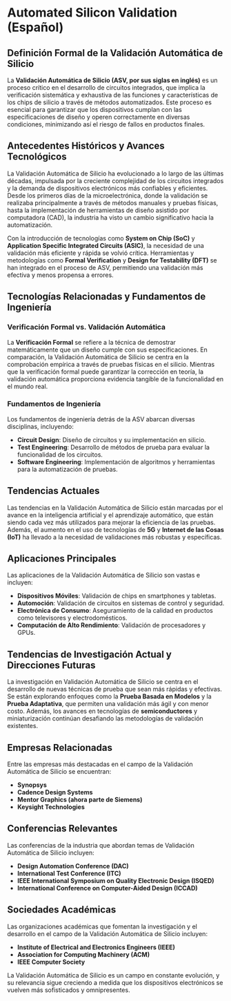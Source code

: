 # Automated Silicon Validation (Español)

## Definición Formal de la Validación Automática de Silicio

La **Validación Automática de Silicio (ASV, por sus siglas en inglés)** es un proceso crítico en el desarrollo de circuitos integrados, que implica la verificación sistemática y exhaustiva de las funciones y características de los chips de silicio a través de métodos automatizados. Este proceso es esencial para garantizar que los dispositivos cumplan con las especificaciones de diseño y operen correctamente en diversas condiciones, minimizando así el riesgo de fallos en productos finales.

## Antecedentes Históricos y Avances Tecnológicos

La Validación Automática de Silicio ha evolucionado a lo largo de las últimas décadas, impulsada por la creciente complejidad de los circuitos integrados y la demanda de dispositivos electrónicos más confiables y eficientes. Desde los primeros días de la microelectrónica, donde la validación se realizaba principalmente a través de métodos manuales y pruebas físicas, hasta la implementación de herramientas de diseño asistido por computadora (CAD), la industria ha visto un cambio significativo hacia la automatización.

Con la introducción de tecnologías como **System on Chip (SoC)** y **Application Specific Integrated Circuits (ASIC)**, la necesidad de una validación más eficiente y rápida se volvió crítica. Herramientas y metodologías como **Formal Verification** y **Design for Testability (DFT)** se han integrado en el proceso de ASV, permitiendo una validación más efectiva y menos propensa a errores.

## Tecnologías Relacionadas y Fundamentos de Ingeniería

### Verificación Formal vs. Validación Automática

La **Verificación Formal** se refiere a la técnica de demostrar matemáticamente que un diseño cumple con sus especificaciones. En comparación, la Validación Automática de Silicio se centra en la comprobación empírica a través de pruebas físicas en el silicio. Mientras que la verificación formal puede garantizar la corrección en teoría, la validación automática proporciona evidencia tangible de la funcionalidad en el mundo real.

### Fundamentos de Ingeniería

Los fundamentos de ingeniería detrás de la ASV abarcan diversas disciplinas, incluyendo:

- **Circuit Design**: Diseño de circuitos y su implementación en silicio.
- **Test Engineering**: Desarrollo de métodos de prueba para evaluar la funcionalidad de los circuitos.
- **Software Engineering**: Implementación de algoritmos y herramientas para la automatización de pruebas.

## Tendencias Actuales

Las tendencias en la Validación Automática de Silicio están marcadas por el avance en la inteligencia artificial y el aprendizaje automático, que están siendo cada vez más utilizados para mejorar la eficiencia de las pruebas. Además, el aumento en el uso de tecnologías de **5G** y **Internet de las Cosas (IoT)** ha llevado a la necesidad de validaciones más robustas y específicas.

## Aplicaciones Principales

Las aplicaciones de la Validación Automática de Silicio son vastas e incluyen:

- **Dispositivos Móviles**: Validación de chips en smartphones y tabletas.
- **Automoción**: Validación de circuitos en sistemas de control y seguridad.
- **Electrónica de Consumo**: Aseguramiento de la calidad en productos como televisores y electrodomésticos.
- **Computación de Alto Rendimiento**: Validación de procesadores y GPUs.

## Tendencias de Investigación Actual y Direcciones Futuras

La investigación en Validación Automática de Silicio se centra en el desarrollo de nuevas técnicas de prueba que sean más rápidas y efectivas. Se están explorando enfoques como la **Prueba Basada en Modelos** y la **Prueba Adaptativa**, que permiten una validación más ágil y con menor costo. Además, los avances en tecnologías de **semiconductores** y miniaturización continúan desafiando las metodologías de validación existentes.

## Empresas Relacionadas

Entre las empresas más destacadas en el campo de la Validación Automática de Silicio se encuentran:

- **Synopsys**
- **Cadence Design Systems**
- **Mentor Graphics (ahora parte de Siemens)**
- **Keysight Technologies**

## Conferencias Relevantes

Las conferencias de la industria que abordan temas de Validación Automática de Silicio incluyen:

- **Design Automation Conference (DAC)**
- **International Test Conference (ITC)**
- **IEEE International Symposium on Quality Electronic Design (ISQED)**
- **International Conference on Computer-Aided Design (ICCAD)**

## Sociedades Académicas

Las organizaciones académicas que fomentan la investigación y el desarrollo en el campo de la Validación Automática de Silicio incluyen:

- **Institute of Electrical and Electronics Engineers (IEEE)**
- **Association for Computing Machinery (ACM)**
- **IEEE Computer Society**

La Validación Automática de Silicio es un campo en constante evolución, y su relevancia sigue creciendo a medida que los dispositivos electrónicos se vuelven más sofisticados y omnipresentes.